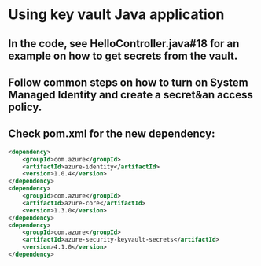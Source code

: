 # Using key vault Java application


## In the code, see HelloController.java#18 for an example on how to get secrets from the vault.
## Follow common steps on how to turn on System Managed Identity and create a secret&an access policy.
## Check pom.xml for the new dependency:
```xml
<dependency>
    <groupId>com.azure</groupId>
    <artifactId>azure-identity</artifactId>
    <version>1.0.4</version>
</dependency>
<dependency>
    <groupId>com.azure</groupId>
    <artifactId>azure-core</artifactId>
    <version>1.3.0</version>
</dependency>
<dependency>
    <groupId>com.azure</groupId>
    <artifactId>azure-security-keyvault-secrets</artifactId>
    <version>4.1.0</version>
</dependency>
```
